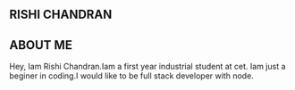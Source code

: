 ## RISHI CHANDRAN

## ABOUT ME 
Hey, Iam Rishi Chandran.Iam a first year industrial student at cet. Iam just a beginer in coding.I would like to be full stack developer with node.
